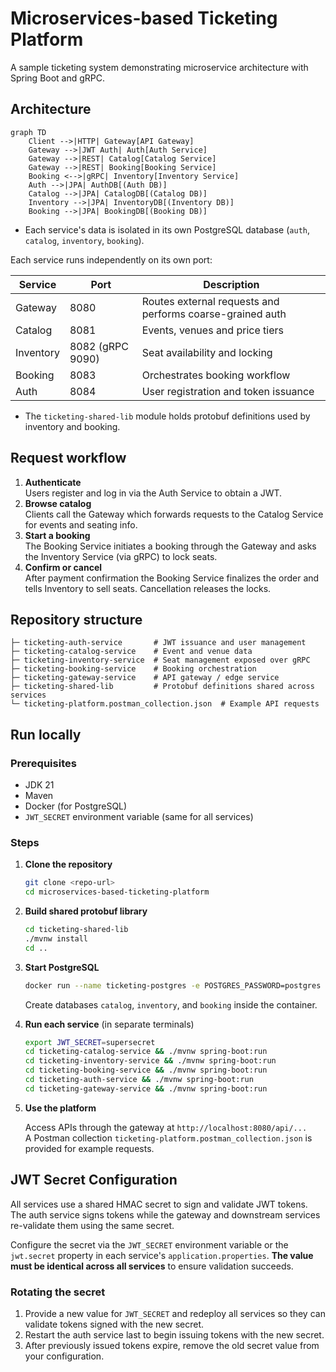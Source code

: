 # Microservices-based Ticketing Platform

A sample ticketing system demonstrating microservice architecture with Spring Boot and gRPC.

## Architecture

```mermaid
graph TD
    Client -->|HTTP| Gateway[API Gateway]
    Gateway -->|JWT Auth| Auth[Auth Service]
    Gateway -->|REST| Catalog[Catalog Service]
    Gateway -->|REST| Booking[Booking Service]
    Booking <-->|gRPC| Inventory[Inventory Service]
    Auth -->|JPA| AuthDB[(Auth DB)]
    Catalog -->|JPA| CatalogDB[(Catalog DB)]
    Inventory -->|JPA| InventoryDB[(Inventory DB)]
    Booking -->|JPA| BookingDB[(Booking DB)]
```

- Each service's data is isolated in its own PostgreSQL database (`auth`, `catalog`, `inventory`, `booking`).

Each service runs independently on its own port:

| Service | Port | Description |
|---------|------|-------------|
| Gateway | 8080 | Routes external requests and performs coarse-grained auth |
| Catalog | 8081 | Events, venues and price tiers |
| Inventory | 8082 (gRPC 9090) | Seat availability and locking |
| Booking | 8083 | Orchestrates booking workflow |
| Auth | 8084 | User registration and token issuance |

- The `ticketing-shared-lib` module holds protobuf definitions used by inventory and booking.

## Request workflow

1. **Authenticate**  
   Users register and log in via the Auth Service to obtain a JWT.
2. **Browse catalog**  
   Clients call the Gateway which forwards requests to the Catalog Service for events and seating info.
3. **Start a booking**  
   The Booking Service initiates a booking through the Gateway and asks the Inventory Service (via gRPC) to lock seats.
4. **Confirm or cancel**  
   After payment confirmation the Booking Service finalizes the order and tells Inventory to sell seats. Cancellation releases the locks.

## Repository structure

```
├─ ticketing-auth-service       # JWT issuance and user management
├─ ticketing-catalog-service    # Event and venue data
├─ ticketing-inventory-service  # Seat management exposed over gRPC
├─ ticketing-booking-service    # Booking orchestration
├─ ticketing-gateway-service    # API gateway / edge service
├─ ticketing-shared-lib         # Protobuf definitions shared across services
└─ ticketing-platform.postman_collection.json  # Example API requests
```

## Run locally

### Prerequisites

- JDK 21
- Maven
- Docker (for PostgreSQL)
- `JWT_SECRET` environment variable (same for all services)

### Steps

1. **Clone the repository**

   ```bash
   git clone <repo-url>
   cd microservices-based-ticketing-platform
   ```

2. **Build shared protobuf library**

   ```bash
   cd ticketing-shared-lib
   ./mvnw install
   cd ..
   ```

3. **Start PostgreSQL**

   ```bash
   docker run --name ticketing-postgres -e POSTGRES_PASSWORD=postgres -p 5432:5432 -d postgres
   ```

   Create databases `catalog`, `inventory`, and `booking` inside the container.

4. **Run each service** (in separate terminals)

   ```bash
   export JWT_SECRET=supersecret
   cd ticketing-catalog-service && ./mvnw spring-boot:run
   cd ticketing-inventory-service && ./mvnw spring-boot:run
   cd ticketing-booking-service && ./mvnw spring-boot:run
   cd ticketing-auth-service && ./mvnw spring-boot:run
   cd ticketing-gateway-service && ./mvnw spring-boot:run
   ```

5. **Use the platform**

   Access APIs through the gateway at `http://localhost:8080/api/...`  
   A Postman collection `ticketing-platform.postman_collection.json` is provided for example requests.

## JWT Secret Configuration

All services use a shared HMAC secret to sign and validate JWT tokens. The auth service signs tokens while the gateway and downstream services re-validate them using the same secret.

Configure the secret via the `JWT_SECRET` environment variable or the `jwt.secret` property in each service's `application.properties`. **The value must be identical across all services** to ensure validation succeeds.

### Rotating the secret

1. Provide a new value for `JWT_SECRET` and redeploy all services so they can validate tokens signed with the new secret.
2. Restart the auth service last to begin issuing tokens with the new secret.
3. After previously issued tokens expire, remove the old secret value from your configuration.
